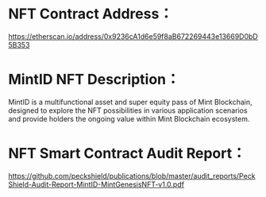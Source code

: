 # NFT Contract Address：
https://etherscan.io/address/0x9236cA1d6e59f8aB672269443e13669D0bD5B353

# MintID NFT Description：
MintID is a multifunctional asset and super equity pass of Mint Blockchain, designed to explore the NFT possibilities in various application scenarios and provide holders the ongoing value within Mint Blockchain ecosystem.

# NFT Smart Contract Audit Report：
https://github.com/peckshield/publications/blob/master/audit_reports/PeckShield-Audit-Report-MintID-MintGenesisNFT-v1.0.pdf
